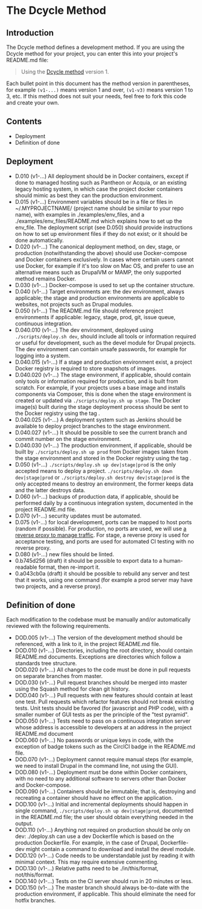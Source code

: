 The Dcycle Method
=====

Introduction
-----

The Dcycle method defines a development method. If you are using the Dcycle method for your project, you can enter this into your project's README.md file:

> Using the [Dcycle method](https://github.com/dcycle/dcycle-method) version 1.

Each bullet point in this document has the method version in parentheses, for example `(v1-...)` means version 1 and over, `(v1-v3)` means version 1 to 3, etc. If this method does not suit your needs, feel free to fork this code and create your own.

Contents
-----

* Deployment
* Definition of done

Deployment
-----

* D.010 (v1-...) All deployment should be in Docker containers, except if done to managed hosting such as Pantheon or Acquia, or an existing legacy hosting system, in which case the project docker containers should mimic as best they can the production environment.
* D.015 (v1-...) Environment variables should be in a file or files in ~/.MYPROJECTNAME/ (project name should be similar to your repo name), with examples in ./examples/env_files, and a ./examples/env_files/README.md which explains how to set up the env_file. The deployment script (see D.050) should provide instructions on how to set up environment files if they do not exist; or it should be done automatically.
* D.020 (v1-...) The canonical deployment method, on dev, stage, or production (notwithstanding the above) should use Docker-compose and Docker containers exclusively. In cases where certain users cannot use Docker, for example if it's too slow on Mac OS, and prefer to use an alternative means such as DrupalVM or MAMP, the only supported method remains Docker.
* D.030 (v1-...) Docker-compose is used to set up the container structure.
* D.040 (v1-...) Target environments are: the dev environment, always applicable; the stage and production environments are applicable to websites, not projects such as Drupal modules.
* D.050 (v1-...) The README.md file should reference project environments if applicable: legacy, stage, prod, git, issue queue, continuous integration.
* D.040.010 (v1-...) The dev environment, deployed using `./scripts/deploy.sh dev`, should include all tools or information required or useful for development, such as the devel module for Drupal projects. The dev environment can contain unsafe passwords, for example for logging into a system.
* D.040.015 (v1-...) If a stage and production environment exist, a project Docker registry is required to store snapshots of images. 
* D.040.020 (v1-...) The stage environment, if applicable, should contain only tools or information required for production, and is built from scratch. For example, if your projects uses a base image and installs components via Composer, this is done when the stage environment is created or updated via `./scripts/deploy.sh up stage`. The Docker image(s) built during the stage deployment process should be sent to the Docker registry using the tag <branch>.
* D.040.025 (v1-...) A deployment system such as Jenkins should be available to deploy project branches to the stage environment. 
* D.040.027 (v1-...) It should be possible to see the current branch and commit number on the stage environment. 
* D.040.030 (v1-...) The production environment, if applicable, should be built by `./scripts/deploy.sh up prod` from Docker images taken from the stage environment and stored in the Docker registry using the tag <master>.
* D.050 (v1-...) `./scripts/deploy.sh up dev|stage|prod` is the only accepted means to deploy a project. `./scripts/deploy.sh down dev|stage|prod` or `./scripts/deploy.sh destroy dev|stage|prod` is the only accepted means to destroy an environment, the former keeps data and the latter destroys data.
* D.060 (v1-...) backups of production data, if applicable, should be performed daily by a continuous integration system, documented in the project README.md file.
* D.070 (v1-...) security updates must be automated.
* D.075 (v1-...) for local development, ports can be mapped to host ports (random if possible). For production, no ports are used, we will use [a reverse proxy to manage traffic](http://blog.dcycle.com/blog/170a6078/letsencrypt-drupal-docker/). For stage, a reverse proxy is used for acceptance testing, and ports are used for automated CI testing with no reverse proxy.
* D.080 (v1-...) new files should be linted.
* 0.b745d256 (draft) it should be possible to export data to a human-readable format, then re-import it.
* 0.a043cb0a (draft) it should be possible to rebuild any server and test that it works, using one command (for example a prod server may have two projects, and a reverse proxy).

Definition of done
-----

Each modification to the codebase must be manually and/or automatically reviewed with the following requirements.

* DOD.005 (v1-...) The version of the development method should be referenced, with a link to it, in the project README.md file.
* DOD.010 (v1-...) Directories, including the root directory, should contain README.md documents. Exceptions are directories which follow a standards tree structure.
* DOD.020 (v1-...) All changes to the code must be done in pull requests on separate branches from master.
* DOD.030 (v1-...) Pull request branches should be merged into master using the Squash method for clean git history.
* DOD.040 (v1-...) Pull requests with new features should contain at least one test. Pull requests which refactor features should not break existing tests. Unit tests should be favored (for javascript and PHP code), with a smaller number of GUI tests as per the principle of the "test pyramid".
* DOD.050 (v1-...) Tests need to pass on a continuous integration server whose address is accessible to developers at an address in the project README.md document
* DOD.060 (v1-...) No passwords or unique keys in code, with the exception of badge tokens such as the CirclCI badge in the README.md file.
* DOD.070 (v1-...) Deployment cannot require manual steps (for example, we need to install Drupal in the command line, not using the GUI).
* DOD.080 (v1-...) Deployment must be done within Docker containers, with no need to any additional software to servers other than Docker and Docker-compose.
* DOD.090 (v1-...) Containers should be immutable; that is, destroying and recreating a container should have no effect on the application.
* DOD.100 (v1-...) Initial and incremental deployments should happen in single command, `./scripts/deploy.sh up dev|stage|prod`, documented in the README.md file; the user should obtain everything needed in the output.
* DOD.110 (v1-...) Anything not required on production should be only on dev: ./deploy.sh can use a dev Dockerfile which is based on the production Dockerfile. For example, in the case of Drupal, Dockerfile-dev might contain a command to download and install the devel module.
* DOD.120 (v1-...) Code needs to be understandable just by reading it with minimal context. This may require extensive commenting.
* DOD.130 (v1-...) Relative paths need to be ./in/this/format, not/this/format.
* DOD.140 (v1-...) Tests on the CI server should run in 20 minutes or less.
* DOD.150 (v1-...) The master branch should always be-to-date with the production environment, if applicable. This should eliminate the need for hotfix branches.

